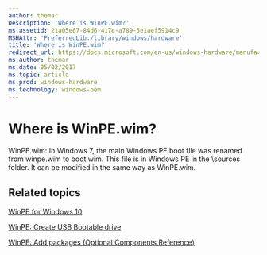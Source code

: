 ```yaml
---
author: themar
Description: 'Where is WinPE.wim?'
ms.assetid: 21a05e67-84d6-417e-a789-5e1aef5914c9
MSHAttr: 'PreferredLib:/library/windows/hardware'
title: 'Where is WinPE.wim?'
redirect_url: https://docs.microsoft.com/en-us/windows-hardware/manufacture/desktop/whats-new-in-windows-pe-s14
ms.author: themar
ms.date: 05/02/2017
ms.topic: article
ms.prod: windows-hardware
ms.technology: windows-oem
---
```


# Where is WinPE.wim?


WinPE.wim: In Windows 7, the main Windows PE boot file was renamed from winpe.wim to boot.wim. This file is in Windows PE in the \\sources folder. It can be modified in the same way as WinPE.wim.

## <span id="related_topics"></span>Related topics


[WinPE for Windows 10](winpe-intro.md)

[WinPE: Create USB Bootable drive](winpe-create-usb-bootable-drive.md)

[WinPE: Add packages (Optional Components Reference)](winpe-add-packages--optional-components-reference.md)

 

 







